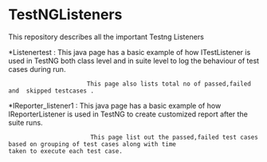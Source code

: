 # TestNGListeners
  
  This repository describes all the important Testng Listeners
  
  
   *Listenertest :       This java page has a basic example of how ITestListener is used in TestNG both class level and in suite                                       level to log the behaviour of test cases during run.
   
                          This page also lists total no of passed,failed and  skipped testcases .
                            
                        
  *IReporter_listener1  : This java page has a basic example of how IReporterListener is used in TestNG to create customized                                          report after the suite runs.
  
                           This page list out the passed,failed test cases based on grouping of test cases along with time                                                taken to execute each test case.
     
     
     
     
     
     
     
     
     
     
     
     
     
     
     
     
  
